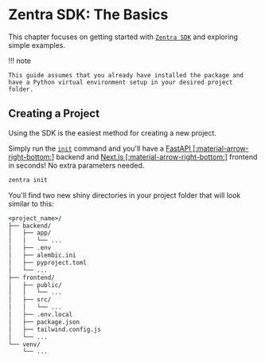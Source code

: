 # Zentra SDK: The Basics

This chapter focuses on getting started with [`Zentra SDK`](#) and exploring simple examples.

!!! note

    This guide assumes that you already have installed the package and have a Python virtual environment setup in your desired project folder.


## Creating a Project

Using the SDK is the easiest method for creating a new project.

Simply run the [`init`](#) command and you'll have a [FastAPI [:material-arrow-right-bottom:]](https://fastapi.tiangolo.com/) backend and [Next.js [:material-arrow-right-bottom:]](https://nextjs.org/) frontend in seconds! No extra parameters needed.

```cmd title=""
zentra init
```

You'll find two new shiny directories in your project folder that will look similar to this:

```cmd title=""
<project_name>/
├── backend/
│   ├── app/
│   │   └── ...
│   ├── .env
│   ├── alembic.ini
│   ├── pyproject.toml
│   └── ...
├── frontend/
│   ├── public/
│   │   └── ...
│   ├── src/
│   │   └── ...
│   ├── .env.local
│   ├── package.json
│   ├── tailwind.config.js
│   └── ...
└── venv/
    └── ...
```
